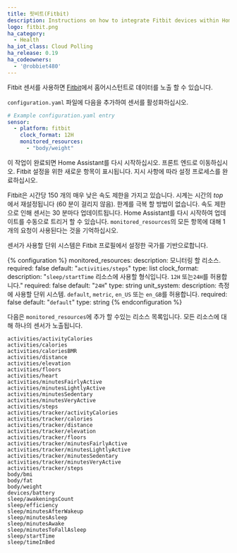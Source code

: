 ```yaml
---
title: 핏비트(Fitbit)
description: Instructions on how to integrate Fitbit devices within Home Assistant.
logo: fitbit.png
ha_category:
  - Health
ha_iot_class: Cloud Polling
ha_release: 0.19
ha_codeowners:
  - '@robbiet480'
---
```


Fitbit 센서를 사용하면 [Fitbit](https://fitbit.com/)에서 홈어시스턴트로 데이터를 노출 할 수 있습니다.

`configuration.yaml` 파일에 다음을 추가하여 센서를 활성화하십시오.

```yaml
# Example configuration.yaml entry
sensor:
  - platform: fitbit
    clock_format: 12H
    monitored_resources:
      - "body/weight"
```

이 작업이 완료되면 Home Assistant를 다시 시작하십시오. 프론트 엔드로 이동하십시오. Fitbit 설정을 위한 새로운 항목이 표시됩니다. 지시 사항에 따라 설정 프로세스를 완료하십시오.

Fitbit은 시간당 150 개의 매우 낮은 속도 제한을 가지고 있습니다. 시계는 시간의 _top_ 에서 재설정됩니다 (60 분이 걸리지 않음). 한계를 극복 할 방법이 없습니다. 속도 제한으로 인해 센서는 30 분마다 업데이트됩니다. Home Assistant를 다시 시작하여 업데이트를 수동으로 트리거 할 수 있습니다. `monitored_resources`의 모든 항목에 대해 1 개의 요청이 사용된다는 것을 기억하십시오. 

센서가 사용할 단위 시스템은 Fitbit 프로필에서 설정한 국가를 기반으로합니다.

{% configuration %}
monitored_resources:
  description: 모니터링 할 리소스.
  required: false
  default: "`activities/steps`"
  type: list
clock_format:
  description: "`sleep/startTime` 리소스에 사용할 형식입니다. `12H` 또는`24H`를 허용합니다."
  required: false
  default: "`24H`"
  type: string
unit_system:
  description: 측정에 사용할 단위 시스템. `default`, `metric`, `en_US` 또는 `en_GB`를 허용합니다.
  required: false
  default: "`default`"
  type: string
{% endconfiguration %}

다음은 `monitored_resources`에 추가 할 수있는 리소스 목록입니다. 모든 리소스에 대해 하나의 센서가 노출됩니다.

```text
activities/activityCalories
activities/calories
activities/caloriesBMR
activities/distance
activities/elevation
activities/floors
activities/heart
activities/minutesFairlyActive
activities/minutesLightlyActive
activities/minutesSedentary
activities/minutesVeryActive
activities/steps
activities/tracker/activityCalories
activities/tracker/calories
activities/tracker/distance
activities/tracker/elevation
activities/tracker/floors
activities/tracker/minutesFairlyActive
activities/tracker/minutesLightlyActive
activities/tracker/minutesSedentary
activities/tracker/minutesVeryActive
activities/tracker/steps
body/bmi
body/fat
body/weight
devices/battery
sleep/awakeningsCount
sleep/efficiency
sleep/minutesAfterWakeup
sleep/minutesAsleep
sleep/minutesAwake
sleep/minutesToFallAsleep
sleep/startTime
sleep/timeInBed
```
